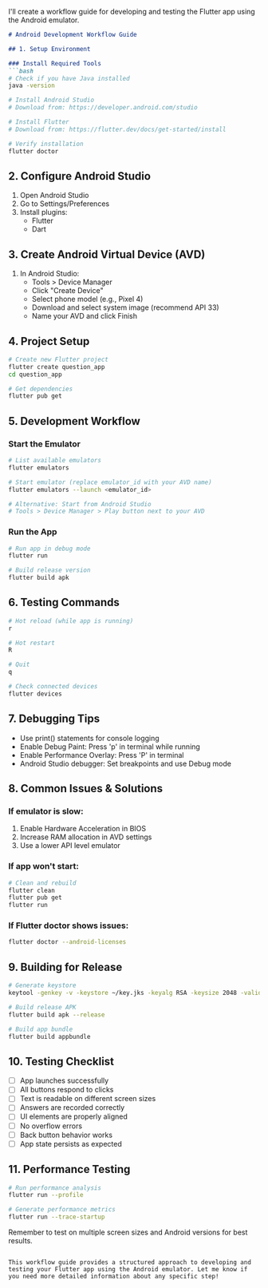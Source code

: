 

I'll create a workflow guide for developing and testing the Flutter app using the Android emulator.

```markdown:code/m004/android_workflow.md
# Android Development Workflow Guide

## 1. Setup Environment

### Install Required Tools
```bash
# Check if you have Java installed
java -version

# Install Android Studio
# Download from: https://developer.android.com/studio

# Install Flutter
# Download from: https://flutter.dev/docs/get-started/install

# Verify installation
flutter doctor
```

## 2. Configure Android Studio

1. Open Android Studio
2. Go to Settings/Preferences
3. Install plugins:
   - Flutter
   - Dart

## 3. Create Android Virtual Device (AVD)

1. In Android Studio:
   - Tools > Device Manager
   - Click "Create Device"
   - Select phone model (e.g., Pixel 4)
   - Download and select system image (recommend API 33)
   - Name your AVD and click Finish

## 4. Project Setup

```bash
# Create new Flutter project
flutter create question_app
cd question_app

# Get dependencies
flutter pub get
```

## 5. Development Workflow

### Start the Emulator
```bash
# List available emulators
flutter emulators

# Start emulator (replace emulator_id with your AVD name)
flutter emulators --launch <emulator_id>

# Alternative: Start from Android Studio
# Tools > Device Manager > Play button next to your AVD
```

### Run the App
```bash
# Run app in debug mode
flutter run

# Build release version
flutter build apk
```

## 6. Testing Commands

```bash
# Hot reload (while app is running)
r

# Hot restart
R

# Quit
q

# Check connected devices
flutter devices
```

## 7. Debugging Tips

- Use print() statements for console logging
- Enable Debug Paint: Press 'p' in terminal while running
- Enable Performance Overlay: Press 'P' in terminal
- Android Studio debugger: Set breakpoints and use Debug mode

## 8. Common Issues & Solutions

### If emulator is slow:
1. Enable Hardware Acceleration in BIOS
2. Increase RAM allocation in AVD settings
3. Use a lower API level emulator

### If app won't start:
```bash
# Clean and rebuild
flutter clean
flutter pub get
flutter run
```

### If Flutter doctor shows issues:
```bash
flutter doctor --android-licenses
```

## 9. Building for Release

```bash
# Generate keystore
keytool -genkey -v -keystore ~/key.jks -keyalg RSA -keysize 2048 -validity 10000 -alias key

# Build release APK
flutter build apk --release

# Build app bundle
flutter build appbundle
```

## 10. Testing Checklist

- [ ] App launches successfully
- [ ] All buttons respond to clicks
- [ ] Text is readable on different screen sizes
- [ ] Answers are recorded correctly
- [ ] UI elements are properly aligned
- [ ] No overflow errors
- [ ] Back button behavior works
- [ ] App state persists as expected

## 11. Performance Testing

```bash
# Run performance analysis
flutter run --profile

# Generate performance metrics
flutter run --trace-startup
```

Remember to test on multiple screen sizes and Android versions for best results.
```

This workflow guide provides a structured approach to developing and testing your Flutter app using the Android emulator. Let me know if you need more detailed information about any specific step!
